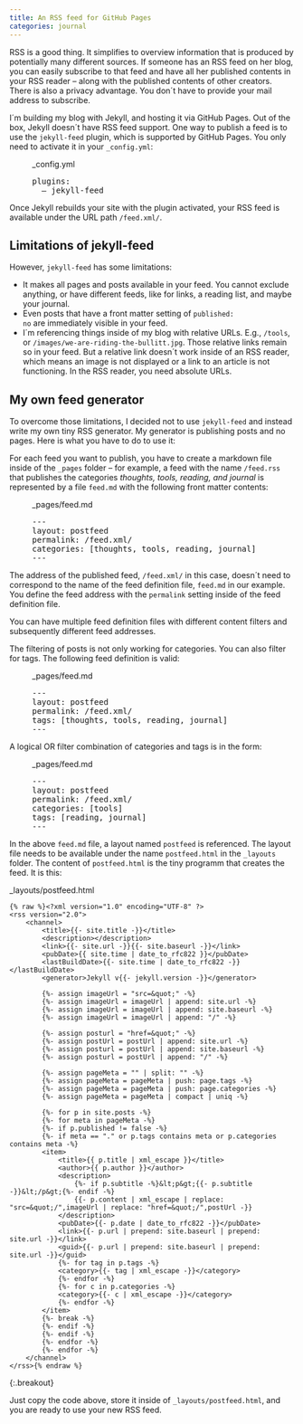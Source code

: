 ```yaml
---
title: An RSS feed for GitHub Pages
categories: journal
---
```

RSS is a good thing. It simplifies to overview information that is produced by potentially many different sources. If someone has an RSS feed on her blog, you can easily subscribe to that feed and have all her published contents in your RSS reader – along with the published contents of other creators. There is also a privacy advantage. You don´t have to provide your mail address to subscribe.

I´m building my blog with Jekyll, and hosting it via GitHub Pages. Out of the box, Jekyll doesn´t have RSS feed support. One way to publish a feed is to use the <code>jekyll-feed</code> plugin, which is supported by GitHub Pages. You only need to activate it in your <code>_config.yml</code>:

<figure>
<figcaption>_config.yml</figcaption>
<pre>plugins:
  – jekyll-feed</pre>
</figure>

Once Jekyll rebuilds your site with the plugin activated, your RSS feed is available under the URL path <code>/feed.xml/</code>.

## Limitations of jekyll-feed
However, <code>jekyll-feed</code> has some limitations:
- It makes all pages and posts available in your feed. You cannot exclude anything, or have different feeds, like for links, a reading list, and maybe your journal.
- Even posts that have a front matter setting of <code>published: no</code> are immediately visible in your feed.
- I´m referencing things inside of my blog with relative URLs. E.g., <code>/tools</code>, or <code>/images/we-are-riding-the-bullitt.jpg</code>. Those relative links remain so in your feed. But a relative link doesn´t work inside of an RSS reader, which means an image is not displayed or a link to an article is not functioning. In the RSS reader, you need absolute URLs.

## My own feed generator
To overcome those limitations, I decided not to use <code>jekyll-feed</code> and instead write my own tiny RSS generator. My generator is publishing posts and no pages. Here is what you have to do to use it:

For each feed you want to publish, you have to create a markdown file inside of the <code>_pages</code> folder – for example, a feed with the name <code>/feed.rss</code> that publishes the categories *thoughts, tools, reading, and journal* is represented by a file <code>feed.md</code> with the following front matter contents:

<figure>
<figcaption>_pages/feed.md</figcaption>
<pre>---
layout: postfeed
permalink: /feed.xml/
categories: [thoughts, tools, reading, journal]
---</pre>
</figure>

The address of the published feed, <code>/feed.xml/</code> in this case, doesn´t need to correspond to the name of the feed definition file, <code>feed.md</code> in our example. You define the feed address with the <code>permalink</code> setting inside of the feed definition file. 

You can have multiple feed definition files with different content filters and subsequently different feed addresses.

The filtering of posts is not only working for categories. You can also filter for tags. The following feed definition is valid:

<figure>
<figcaption>_pages/feed.md</figcaption>
<pre>---
layout: postfeed
permalink: /feed.xml/
tags: [thoughts, tools, reading, journal]
---</pre>
</figure>

A logical OR filter combination of categories and tags is in the form:

<figure>
<figcaption>_pages/feed.md</figcaption>
<pre>---
layout: postfeed
permalink: /feed.xml/
categories: [tools]
tags: [reading, journal]
---</pre>
</figure>

In the above <code>feed.md</code> file, a layout named <code>postfeed</code> is referenced. The layout file needs to be available under the name <code>postfeed.html</code> in the <code>_layouts</code> folder. The content of <code>postfeed.html</code> is the tiny programm that creates the feed. It is this:


<figcaption class="mrt-1">_layouts/postfeed.html</figcaption>

~~~
{% raw %}<?xml version="1.0" encoding="UTF-8" ?>
<rss version="2.0">
    <channel>
        <title>{{- site.title -}}</title>
        <description></description>
        <link>{{- site.url -}}{{- site.baseurl -}}</link>
        <pubDate>{{ site.time | date_to_rfc822 }}</pubDate>
        <lastBuildDate>{{- site.time | date_to_rfc822 -}}</lastBuildDate>
        <generator>Jekyll v{{- jekyll.version -}}</generator>

        {%- assign imageUrl = "src=&quot;" -%}
        {%- assign imageUrl = imageUrl | append: site.url -%}
        {%- assign imageUrl = imageUrl | append: site.baseurl -%}
        {%- assign imageUrl = imageUrl | append: "/" -%}

        {%- assign posturl = "href=&quot;" -%}
        {%- assign postUrl = postUrl | append: site.url -%}
        {%- assign posturl = postUrl | append: site.baseurl -%}
        {%- assign posturl = postUrl | append: "/" -%}

        {%- assign pageMeta = "" | split: "" -%}
        {%- assign pageMeta = pageMeta | push: page.tags -%}
        {%- assign pageMeta = pageMeta | push: page.categories -%}
        {%- assign pageMeta = pageMeta | compact | uniq -%}

        {%- for p in site.posts -%}
        {%- for meta in pageMeta -%}
        {%- if p.published != false -%}
        {%- if meta == "." or p.tags contains meta or p.categories contains meta -%}
        <item>
            <title>{{ p.title | xml_escape }}</title>
            <author>{{ p.author }}</author>
            <description>
                {%- if p.subtitle -%}&lt;p&gt;{{- p.subtitle -}}&lt;/p&gt;{%- endif -%}
                {{- p.content | xml_escape | replace: "src=&quot;/",imageUrl | replace: "href=&quot;/",postUrl -}}
            </description>
            <pubDate>{{- p.date | date_to_rfc822 -}}</pubDate>
            <link>{{- p.url | prepend: site.baseurl | prepend: site.url -}}</link>
            <guid>{{- p.url | prepend: site.baseurl | prepend: site.url -}}</guid>
            {%- for tag in p.tags -%}
            <category>{{- tag | xml_escape -}}</category>
            {%- endfor -%}
            {%- for c in p.categories -%}
            <category>{{- c | xml_escape -}}</category>
            {%- endfor -%}
        </item>
        {%- break -%}
        {%- endif -%}
        {%- endif -%}
        {%- endfor -%}
        {%- endfor -%}
    </channel>
</rss>{% endraw %}
~~~
{:.breakout}

Just copy the code above, store it inside of <code>_layouts/postfeed.html</code>, and you are ready to use your new RSS feed.
